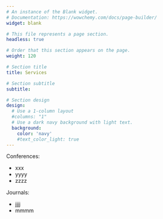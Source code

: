 ```yaml
---
# An instance of the Blank widget.
# Documentation: https://wowchemy.com/docs/page-builder/
widget: blank

# This file represents a page section.
headless: true

# Order that this section appears on the page.
weight: 120

# Section title
title: Services

# Section subtitle
subtitle:

# Section design
design:
  # Use a 1-column layout
  #columns: "1"
  # Use a dark navy background with light text.
  background:
    color: 'navy'
    #text_color_light: true
---
```


Conferences:
* xxx
* yyyy
* zzzz

Journals:
* jjjj
* mmmm
